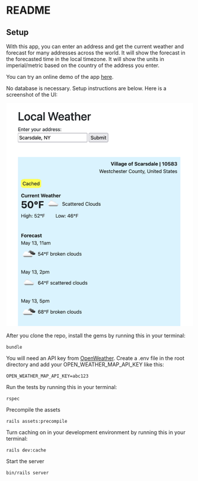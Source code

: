# README

## Setup
With this app, you can enter an address and get the current weather and forecast for many addresses across the world.  It will show the forecast in the forecasted time in the local timezone.  It will show the units in imperial/metric based on the country of the address you enter.

You can try an online demo of the app [here](https://weather-demo-app-8d74bfa0f23e.herokuapp.com/).

No database is necessary.  Setup instructions are below.  Here is a screenshot of the UI:

![Screenshot of the app showing the current weather and forecast for a location](app/assets/images/weather_app_screenshot.png)

After you clone the repo, install the gems by running this in your terminal:
```
bundle
```

You will need an API key from [OpenWeather](https://openweathermap.org/api).
Create a .env file in the root directory and add your OPEN_WEATHER_MAP_API_KEY like this:
```
OPEN_WEATHER_MAP_API_KEY=abc123
```

Run the tests by running this in your terminal:
```
rspec
```

Precompile the assets
```
rails assets:precompile
```

Turn caching on in your development environment by running this in your terminal:
```
rails dev:cache
```

Start the server
```
bin/rails server
```
